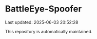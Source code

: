 # BattleEye-Spoofer

Last updated: 2025-06-03 20:52:28

This repository is automatically maintained.
